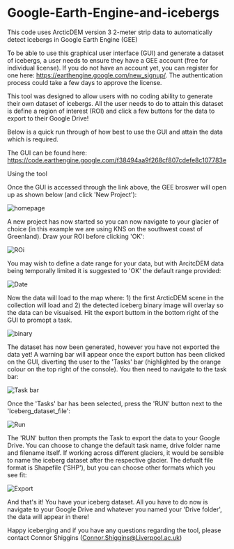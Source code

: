 # Google-Earth-Engine-and-icebergs
This code uses ArcticDEM version 3 2-meter strip data to automatically detect icebergs in Google Earth Engine (GEE)

To be able to use this graphical user interface (GUI) and generate a dataset of icebergs, a user needs to ensure they have a GEE account (free for individual license). If you do not have an account yet, you can register for one here: https://earthengine.google.com/new_signup/. The authentication process could take a few days to approve the license.

This tool was designed to allow users with no coding ability to generate their own dataset of icebergs. All the user needs to do to attain this dataset is define a region of interest (ROI) and click a few buttons for the data to export to their Google Drive!

Below is a quick run through of how best to use the GUI and attain the data which is required. 

The GUI can be found here: https://code.earthengine.google.com/f38494aa9f268cf807cdefe8c107783e 

Using the tool

Once the GUI is accessed through the link above, the GEE broswer will open up as shown below (and click 'New Project'):

![homepage](https://user-images.githubusercontent.com/63847501/183452712-b48e22b9-ae8d-4be4-8ca7-0672714face4.PNG)

A new project has now started so you can now navigate to your glacier of choice (in this example we are using KNS on the southwest coast of Greenland). Draw your ROI before clicking 'OK': 

![ROi](https://user-images.githubusercontent.com/63847501/183454614-b2fed269-2cb6-4669-a9a2-4017b0371808.PNG)

You may wish to define a date range for your data, but with ArcitcDEM data being temporally limited it is suggested to 'OK' the default range provided: 

![Date](https://user-images.githubusercontent.com/63847501/183455053-80332e28-f08b-4b79-9490-0159728e8c06.PNG)

Now the data will load to the map where: 1) the first ArcticDEM scene in the collection will load and 2) the detected iceberg binary image will overlay so the data can be visuaised. Hit the export buttom in the bottom right of the GUI to promopt a task.

![binary](https://user-images.githubusercontent.com/63847501/183455527-d95bec9d-6555-49a9-b92b-dd4b637abd09.PNG)

The dataset has now been generated, however you have not exported the data yet! A warning bar will appear once the export button has been clicked on the GUI, diverting the user to the 'Tasks' bar (highlighted by the orange colour on the top right of the console). You then need to navigate to the task bar: 

![Task bar](https://user-images.githubusercontent.com/63847501/183456239-5b7d8d1d-a9bf-44a7-bdd9-a8f8702756ff.PNG)

Once the 'Tasks' bar has been selected, press the 'RUN' button next to the 'Iceberg_dataset_file': 

![Run](https://user-images.githubusercontent.com/63847501/183456545-88c29797-b3b5-4a2f-bce6-9c99eea2540a.PNG)

The 'RUN' button then prompts the Task to export the data to your Google Drive. You can choose to change the default task name, drive folder name and filename itself. If working across different glaciers, it would be sensible to name the iceberg dataset after the respective glacier. The defualt file format is Shapefile ('SHP'), but you can choose other formats which you see fit: 

![Export](https://user-images.githubusercontent.com/63847501/183457864-e202779e-71de-45c6-9a0a-e105b517e744.PNG)

And that's it! You have your iceberg dataset. All you have to do now is navigate to your Google Drive and whatever you named your 'Drive folder', the data will appear in there!

Happy iceberging and if you have any questions regarding the tool, please contact Connor Shiggins (Connor.Shiggins@Liverpool.ac.uk)
